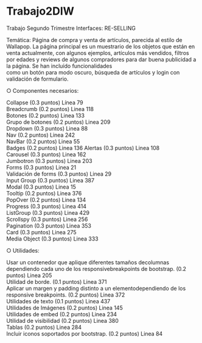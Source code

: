 # Trabajo2DIW
Trabajo Segundo Trimestre Interfaces: RE-SELLING

Temática: Página de compra y venta de artículos, parecida al estilo de Wallapop. La página principal es un
 muestrario de los objetos que están en venta actualmente, con algunos ejemplos, artículos más vendidos, 
 filtros por edades y reviews de algunos compradores para dar buena publicidad a la página. Se han incluído funcionalidades  
 como un botón para modo oscuro, búsqueda de artículos y login con validación de formulario.  

○ Componentes necesarios:  

Collapse (0.3 puntos)  Línea 79  
Breadcrumb (0.2 puntos)  Linea 118  
Botones (0.2 puntos)  Linea 133  
Grupo de botones (0.2 puntos)  Linea 209  
Dropdown (0.3 puntos)  Linea 88  
Nav (0.2 puntos)  Linea 242  
NavBar (0.2 puntos)  Linea 55  
Badges (0.2 puntos)  Linea 136
Alertas (0.3 puntos)  Linea 108  
Carousel (0.3 puntos)  Linea 162  
Jumbotron (0.3 puntos)  Linea 203  
Forms (0.3 puntos)  Linea 21  
Validación de forms (0.3 puntos)  Linea 29  
Input Group (0.3 puntos)  Linea 387  
Modal (0.3 puntos)  Linea 15  
Tooltip (0.2 puntos)  Linea 376  
PopOver (0.2 puntos)  Linea 134  
Progress (0.3 puntos)  Linea 414  
ListGroup (0.3 puntos)  Linea 429  
Scrollspy (0.3 puntos)  Linea 256  
Pagination (0.3 puntos)  Linea 353  
Card (0.3 puntos)  Linea 275  
Media Object (0.3 puntos)  Linea 333  


○ Utilidades:  

 Usar un contenedor que aplique diferentes tamaños decolumnas dependiendo cada uno de los responsivebreakpoints de bootstrap. (0.2 puntos) Linea 205  
 Utilidad de borde. (0.1 puntos) Linea 371  
 Aplicar un margen y padding distinto a un elementodependiendo de los responsive breakpoints. (0.2 puntos) Linea 372  
 Utilidades de texto (0.1 puntos) Linea 437  
 Utilidades de Imágenes (0.2 puntos) Linea 145  
 Utilidades de embed (0.2 puntos) Linea 234  
 Utilidad de visibilidad (0.2 puntos) Linea 380  
 Tablas (0.2 puntos) Linea 284  
 Incluir iconos soportados por bootstrap. (0.2 puntos) Linea 84  